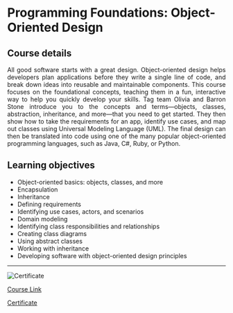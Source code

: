 ﻿# Programming Foundations: Object-Oriented Design

## Course details

<div align="justify">All good software starts with a great design. Object-oriented design helps developers plan applications before they write a single line of code, and break down ideas into reusable and maintainable components. This course focuses on the foundational concepts, teaching them in a fun, interactive way to help you quickly develop your skills. Tag team Olivia and Barron Stone introduce you to the concepts and terms—objects, classes, abstraction, inheritance, and more—that you need to get started. They then show how to take the requirements for an app, identify use cases, and map out classes using Universal Modeling Language (UML). The final design can then be translated into code using one of the many popular object-oriented programming languages, such as Java, C#, Ruby, or Python.</div>

## Learning objectives

- Object-oriented basics: objects, classes, and more
- Encapsulation
- Inheritance
- Defining requirements
- Identifying use cases, actors, and scenarios
- Domain modeling
- Identifying class responsibilities and relationships
- Creating class diagrams
- Using abstract classes
- Working with inheritance
- Developing software with object-oriented design principles

---

![Certificate](https://media.licdn.com/dms/image/v2/D4D22AQGTMMa6PXX-bQ/feedshare-shrink_1280/feedshare-shrink_1280/0/1729597811373?e=1737590400&v=beta&t=xC46sZLokwdkfozLErAbNkVjwlvu2h-mgdfeZ0ftwrU "LinkedIn Learning Certificate of Completion")

[Course Link](https://www.linkedin.com/learning/programming-foundations-object-oriented-design-3)

[Certificate](https://www.linkedin.com/learning/certificates/ac5cb59866e0934b8bcf72dd4570ed55fc2d24d05efc457760c5e4f4a1b63c2a)
